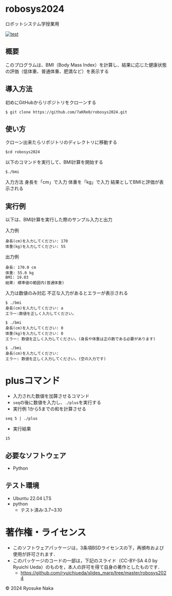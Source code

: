 # robosys2024
ロボットシステム学授業用

[![test](https://github.com/7aKRe0/robosys2024/actions/workflows/test.yml/badge.svg)](https://github.com/7aKRe0/robosys2024/actions/workflows/test.yml)


## 概要
このプログラムは、BMI（Body Mass Index）を計算し、結果に応じた健康状態の評価（低体重、普通体重、肥満など）を表示する

## 導入方法
初めにGitHubからリポジトリをクローンする
```
$ git clone https://github.com/7aKRe0/robosys2024.git
```

## 使い方

クローン出来たらリポジトリのディレクトリに移動する
```
$cd robosys2024
```
以下のコマンドを実行して、BMI計算を開始する
```
$./bmi 
```
入力方法
身長を「cm」で入力
体重を「kg」で入力
結果としてBMIと評価が表示される

## 実行例
以下は、BMI計算を実行した際のサンプル入力と出力

入力例
```
身長(cm)を入力してください: 170
体重(kg)を入力してください: 55
```

出力例
```
身長: 170.0 cm
体重: 55.0 kg
BMI: 19.03
結果: 標準値の範囲内(普通体重)
```
入力は数値のみ対応
不正な入力があるとエラーが表示される
```
$ ./bmi
身長(cm)を入力してください: a
エラー:数値を正しく入力してください。
```
```
$ ./bmi
身長(cm)を入力してください: 0
体重(kg)を入力してください: 0
エラー: 数値を正しく入力してください。(身長や体重は正の数である必要があります)
```
```
$ ./bmi
身長(cm)を入力してください:
エラー: 数値を正しく入力してください。(空の入力です)
```

# plusコマンド
- 入力された数値を加算させるコマンド
 - `seq`の後に数値を入力し、`./plus`を実行する
- 実行例
1から5までの和を計算させる
```
seq 5 | ./plus
```
- 実行結果
```
15
```

## 必要なソフトウェア
- Python

## テスト環境
- Ubuntu 22.04 LTS
- python
  - テスト済み:3.7~3.10
  
# 著作権・ライセンス
- このソフトウェアパッケージは，3条項BSDライセンスの下，再頒布および使用が許可されます．
- このパッケージのコードの一部は，下記のスライド（CC-BY-SA 4.0 by Ryuichi Ueda）のものを，本人の許可を得て自身の著作としたものです．
    - https://github.com/ryuichiueda/slides_marp/tree/master/robosys2024
 
© 2024 Ryosuke Naka
